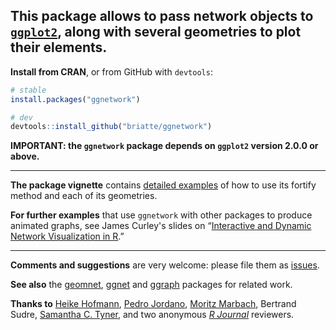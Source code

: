## This package allows to pass network objects to [`ggplot2`](http://ggplot2.org/), along with several geometries to plot their elements.

__Install from CRAN__, or from GitHub with `devtools`:

```r
# stable
install.packages("ggnetwork")

# dev
devtools::install_github("briatte/ggnetwork")
```

__IMPORTANT: the `ggnetwork` package depends on `ggplot2` version 2.0.0 or above.__

* * *

__The package vignette__ contains [detailed examples](https://briatte.github.io/ggnetwork/) of how to use its fortify method and each of its geometries.

__For further examples__ that use `ggnetwork` with other packages to produce animated graphs, see James Curley's slides on “[Interactive and Dynamic Network Visualization in R](http://curleylab.psych.columbia.edu/netviz/).”

* * *

__Comments and suggestions__ are very welcome: please file them as [issues](https://github.com/briatte/ggnetwork/issues).

__See also__ the [geomnet](https://github.com/sctyner/geomnet), [ggnet](https://github.com/briatte/ggnet) and [ggraph](https://github.com/thomasp85/ggraph) packages for related work.

__Thanks to__ [Heike Hofmann](https://github.com/heike), [Pedro Jordano](https://github.com/pedroj), [Moritz Marbach](https://github.com/sumtxt), Bertrand Sudre, [Samantha C. Tyner](https://github.com/sctyner), and two anonymous _[R Journal](https://journal.r-project.org/)_ reviewers.
